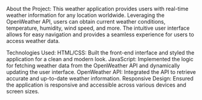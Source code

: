 About the Project:
This weather application provides users with real-time weather information for any location worldwide. Leveraging the OpenWeather API, users can obtain current weather conditions, temperature, humidity, wind speed, and more. The intuitive user interface allows for easy navigation and provides a seamless experience for users to access weather data.

Technologies Used:
HTML/CSS: Built the front-end interface and styled the application for a clean and modern look.
JavaScript: Implemented the logic for fetching weather data from the OpenWeather API and dynamically updating the user interface.
OpenWeather API: Integrated the API to retrieve accurate and up-to-date weather information.
Responsive Design: Ensured the application is responsive and accessible across various devices and screen sizes.
